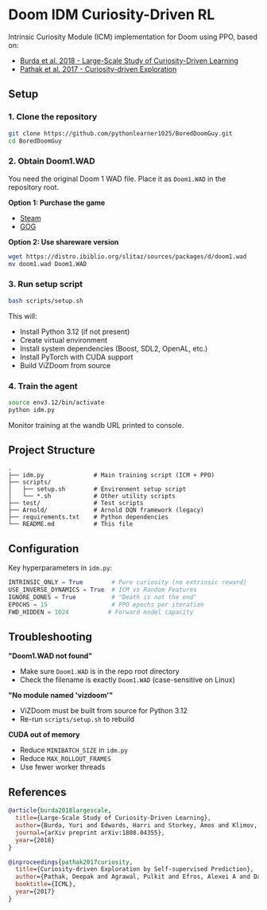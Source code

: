 # Doom IDM Curiosity-Driven RL

Intrinsic Curiosity Module (ICM) implementation for Doom using PPO, based on:
- [Burda et al. 2018 - Large-Scale Study of Curiosity-Driven Learning](https://arxiv.org/abs/1808.04355)
- [Pathak et al. 2017 - Curiosity-driven Exploration](https://arxiv.org/abs/1705.05363)

## Setup

### 1. Clone the repository

```bash
git clone https://github.com/pythonlearner1025/BoredDoomGuy.git
cd BoredDoomGuy
```

### 2. Obtain Doom1.WAD

You need the original Doom 1 WAD file. Place it as `Doom1.WAD` in the repository root.

**Option 1: Purchase the game**
- [Steam](https://store.steampowered.com/app/2280/Ultimate_Doom/)
- [GOG](https://www.gog.com/game/the_ultimate_doom)

**Option 2: Use shareware version**
```bash
wget https://distro.ibiblio.org/slitaz/sources/packages/d/doom1.wad
mv doom1.wad Doom1.WAD
```

### 3. Run setup script

```bash
bash scripts/setup.sh
```

This will:
- Install Python 3.12 (if not present)
- Create virtual environment
- Install system dependencies (Boost, SDL2, OpenAL, etc.)
- Install PyTorch with CUDA support
- Build ViZDoom from source

### 4. Train the agent

```bash
source env3.12/bin/activate
python idm.py
```

Monitor training at the wandb URL printed to console.

## Project Structure

```
.
├── idm.py              # Main training script (ICM + PPO)
├── scripts/
│   ├── setup.sh        # Environment setup script
│   └── *.sh            # Other utility scripts
├── test/               # Test scripts
├── Arnold/             # Arnold DQN framework (legacy)
├── requirements.txt    # Python dependencies
└── README.md           # This file
```

## Configuration

Key hyperparameters in `idm.py`:

```python
INTRINSIC_ONLY = True        # Pure curiosity (no extrinsic reward)
USE_INVERSE_DYNAMICS = True  # ICM vs Random Features
IGNORE_DONES = True          # "Death is not the end"
EPOCHS = 15                  # PPO epochs per iteration
FWD_HIDDEN = 1024           # Forward model capacity
```

## Troubleshooting

**"Doom1.WAD not found"**
- Make sure `Doom1.WAD` is in the repo root directory
- Check the filename is exactly `Doom1.WAD` (case-sensitive on Linux)

**"No module named 'vizdoom'"**
- ViZDoom must be built from source for Python 3.12
- Re-run `scripts/setup.sh` to rebuild

**CUDA out of memory**
- Reduce `MINIBATCH_SIZE` in `idm.py`
- Reduce `MAX_ROLLOUT_FRAMES`
- Use fewer worker threads

## References

```bibtex
@article{burda2018largescale,
  title={Large-Scale Study of Curiosity-Driven Learning},
  author={Burda, Yuri and Edwards, Harri and Storkey, Amos and Klimov, Oleg},
  journal={arXiv preprint arXiv:1808.04355},
  year={2018}
}

@inproceedings{pathak2017curiosity,
  title={Curiosity-driven Exploration by Self-supervised Prediction},
  author={Pathak, Deepak and Agrawal, Pulkit and Efros, Alexei A and Darrell, Trevor},
  booktitle={ICML},
  year={2017}
}
```
